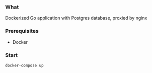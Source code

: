 ### What

Dockerized Go application with Postgres database, proxied by nginx

### Prerequisites

- Docker

### Start

```
docker-compose up
```
